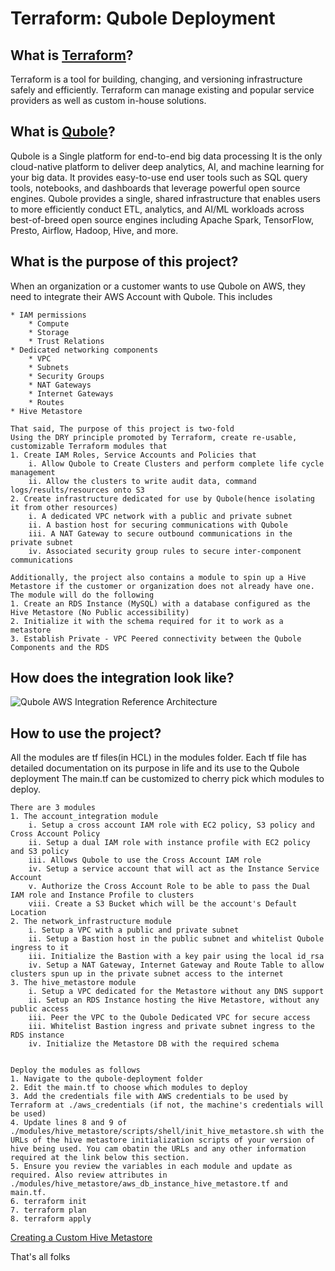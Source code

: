 # Terraform: Qubole Deployment 

<h2>What is <a href="https://www.terraform.io/">Terraform</a>?</h2>
<p>
    Terraform is a tool for building, changing, and versioning infrastructure safely and efficiently. 
    Terraform can manage existing and popular service providers as well as custom in-house solutions.
</p>

<h2>What is <a href="https://www.qubole.com/">Qubole</a>?</h2>
<p>
    Qubole is a Single platform for end-to-end big data processing
    It is the only cloud-native platform to deliver deep analytics, AI, and machine learning for your big data. 
    It provides easy-to-use end user tools such as SQL query tools, notebooks, and dashboards that leverage powerful open source engines. 
    Qubole provides a single, shared infrastructure that enables users to more efficiently conduct ETL, analytics, and AI/ML workloads 
    across best-of-breed open source engines including Apache Spark, TensorFlow, Presto, Airflow, Hadoop, Hive, and more.
</p>

<h2>What is the purpose of this project?</h2>
<p>
    When an organization or a customer wants to use Qubole on AWS, they need to integrate their AWS Account with Qubole. This includes
    
    * IAM permissions
        * Compute
        * Storage
        * Trust Relations
    * Dedicated networking components
        * VPC
        * Subnets
        * Security Groups
        * NAT Gateways
        * Internet Gateways
        * Routes
    * Hive Metastore
    
    That said, The purpose of this project is two-fold
    Using the DRY principle promoted by Terraform, create re-usable, customizable Terraform modules that
    1. Create IAM Roles, Service Accounts and Policies that 
        i. Allow Qubole to Create Clusters and perform complete life cycle management
        ii. Allow the clusters to write audit data, command logs/results/resources onto S3
    2. Create infrastructure dedicated for use by Qubole(hence isolating it from other resources)
        i. A dedicated VPC network with a public and private subnet
        ii. A bastion host for securing communications with Qubole
        iii. A NAT Gateway to secure outbound communications in the private subnet
        iv. Associated security group rules to secure inter-component communications
        
    Additionally, the project also contains a module to spin up a Hive Metastore if the customer or organization does not already have one.
    The module will do the following
    1. Create an RDS Instance (MySQL) with a database configured as the Hive Metastore (No Public accessibility)
    2. Initialize it with the schema required for it to work as a metastore
    3. Establish Private - VPC Peered connectivity between the Qubole Components and the RDS
</p>       

<h2>How does the integration look like?</h2>
<p>
    <img src="./readme_files/qubole_aws_integration.png" title="Qubole AWS Integration Reference Architecture">
</p>

<h2>How to use the project?</h2>
<p>
    All the modules are tf files(in HCL) in the modules folder. Each tf file has detailed documentation on its purpose in life and its use to the Qubole deployment
    The main.tf can be customized to cherry pick which modules to deploy.
</p>

    There are 3 modules
    1. The account_integration module
        i. Setup a cross account IAM role with EC2 policy, S3 policy and Cross Account Policy
        ii. Setup a dual IAM role with instance profile with EC2 policy and S3 policy
        iii. Allows Qubole to use the Cross Account IAM role
        iv. Setup a service account that will act as the Instance Service Account
        v. Authorize the Cross Account Role to be able to pass the Dual IAM role and Instance Profile to clusters
        viii. Create a S3 Bucket which will be the account's Default Location
    2. The network_infrastructure module
        i. Setup a VPC with a public and private subnet
        ii. Setup a Bastion host in the public subnet and whitelist Qubole ingress to it
        iii. Initialize the Bastion with a key pair using the local id_rsa
        iv. Setup a NAT Gateway, Internet Gateway and Route Table to allow clusters spun up in the private subnet access to the internet
    3. The hive_metastore module
        i. Setup a VPC dedicated for the Metastore without any DNS support 
        ii. Setup an RDS Instance hosting the Hive Metastore, without any public access
        iii. Peer the VPC to the Qubole Dedicated VPC for secure access
        iii. Whitelist Bastion ingress and private subnet ingress to the RDS instance
        iv. Initialize the Metastore DB with the required schema


    Deploy the modules as follows
    1. Navigate to the qubole-deployment folder
    2. Edit the main.tf to choose which modules to deploy
    3. Add the credentials file with AWS credentials to be used by Terraform at ./aws_credentials (if not, the machine's credentials will be used)
    4. Update lines 8 and 9 of ./modules/hive_metastore/scripts/shell/init_hive_metastore.sh with the URLs of the hive metastore initialization scripts of your version of hive being used. You cam obatin the URLs and any other information required at the link below this section.
    5. Ensure you review the variables in each module and update as required. Also review attributes in ./modules/hive_metastore/aws_db_instance_hive_metastore.tf and main.tf.
    6. terraform init
    7. terraform plan
    8. terraform apply

<p><a href="https://docs.qubole.com/en/latest/user-guide/engines/hive/create-custom-metastore.html">Creating a Custom Hive Metastore</a></p>
<p>That's all folks</p>

